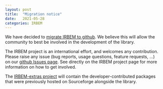 ```yaml
---
layout: post
title:  "Migration notice"
date:   2021-05-28
categories: IRBEM
---
```


We have decided to [migrate IRBEM to github][github]. We believe this will
allow the community to best be involved in the development of the library.

The IRBEM project is an international effort, and welcomes any contribution.
Please raise any issue (bug reports, usage questions, feature requests, ...)
on our [github Issues page][issues]. See directly on the IRBEM project page
for more information on how to get involved.

The [IRBEM-extras project][extras] will contain the developer-contributed
packages that were previously hosted on Sourceforge alongside the library.

[github]: https://prbem.github.com/IRBEM
[issues]: https://prbem.github.com/IRBEM/issues
[extras]: https://github.com/PRBEM/IRBEM-extras

